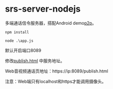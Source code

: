 # srs-server-nodejs
多端通话信令服务器，搭配Android demo[p2p](https://github.com/shenbengit/WebRTC-SRS/tree/master/p2p)。

```shell
npm install

node .\app.js

```

默认开启端口8089

修改[publish.html](https://github.com/shenbengit/srs-server-nodejs/blob/49733828cb7bae5444ade8c12506dc4b53330454/public/publish.html#L60) 中服务地址。

Web音视频通话页地址：https://ip:8089/publish.html

注意：Web端只有localhost和https才能调用摄像头。
